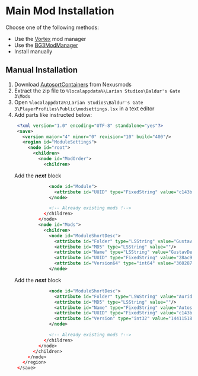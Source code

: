 # Main Mod Installation
Choose one of the following methods:
* Use the [Vortex](https://www.nexusmods.com/about/vortex/) mod manager
* Use the [BG3ModManager](https://github.com/LaughingLeader/BG3ModManager)
* Install manually

## Manual Installation
1. Download [AutosortContainers](https://www.nexusmods.com/baldursgate3/mods/1091?tab=files) from Nexusmods
2. Extract the zip file to `%localappdata%\Larian Studios\Baldur's Gate 3\Mods`
3. Open `%localappdata%\Larian Studios\Baldur's Gate 3\PlayerProfiles\Public\modsettings.lsx` in a text editor
4. Add parts like instructed below:
   ```xml
    <?xml version="1.0" encoding="UTF-8" standalone="yes"?>
    <save>
      <version major="4" minor="0" revision="10" build="400"/>
      <region id="ModuleSettings">
        <node id="root">
          <children>
            <node id="ModOrder">
              <children>
   ```
   Add the _**next**_ block
   ```xml
                <node id="Module">
                  <attribute id="UUID" type="FixedString" value="c143b33a-7039-4cfd-b0d1-4f4a3bb0667f"/>
                </node>
   ```
   ```xml
                <!-- Already existing mods !-->
              </children>
            </node>
            <node id="Mods">
              <children>
                <node id="ModuleShortDesc">
                  <attribute id="Folder" type="LSString" value="GustavDev"/>
                  <attribute id="MD5" type="LSString" value=""/>
                  <attribute id="Name" type="LSString" value="GustavDev"/>
                  <attribute id="UUID" type="FixedString" value="28ac9ce2-2aba-8cda-b3b5-6e922f71b6b8"/>
                  <attribute id="Version64" type="int64" value="36028797018963968"/>
                </node>
   ```
   Add the _**next**_ block
   ```xml
                <node id="ModuleShortDesc">
                  <attribute id="Folder" type="LSWString" value="Auridh_AC"/>
                  <attribute id="MD5" type="LSString" value=""/>
                  <attribute id="Name" type="FixedString" value="Autosort Containers"/>
                  <attribute id="UUID" type="FixedString" value="c143b33a-7039-4cfd-b0d1-4f4a3bb0667f"/>
                  <attribute id="Version" type="int32" value="144115188075855912"/>
                </node>
   ```
   ```xml
                <!-- Already existing mods !-->
              </children>
            </node>
          </children>
        </node>
      </region>
    </save>
   ```
